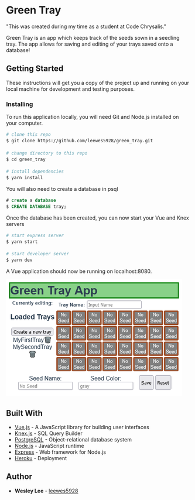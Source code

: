 # Green Tray
"This was created during my time as a student at Code Chrysalis."

Green Tray is an app which keeps track of the seeds sown in a seedling tray. The app allows for saving and editing of your trays saved onto a database!

## Getting Started

These instructions will get you a copy of the project up and running on your local machine for development and testing purposes.

### Installing

To run this application locally, you will need Git and Node.js installed on your computer.

```bash
# clone this repo
$ git clone https://github.com/leewes5928/green_tray.git

# change directory to this repo
$ cd green_tray

# install dependencies
$ yarn install
```

You will also need to create a database in psql

```SQL
# create a database
$ CREATE DATABASE tray;
```

Once the database has been created, you can now start your Vue and Knex servers

```bash
# start express server
$ yarn start

# start developer server
$ yarn dev
```

A Vue application should now be running on localhost:8080.

<img src="./preview.png"/>

## Built With

- [Vue.js](https://vuejs.org/) - A JavaScript library for building user interfaces
- [Knex.js](https://knexjs.org/) - SQL Query Builder
- [PostgreSQL](https://www.postgresql.org/) - Object-relational database system
- [Node.js](https://nodejs.org/en/) - JavaScript runtime
- [Express](https://expressjs.com/) - Web framework for Node.js
- [Heroku](https://www.heroku.com/) - Deployment

## Author

- **Wesley Lee** - [leewes5928](https://github.com/leewes5928)